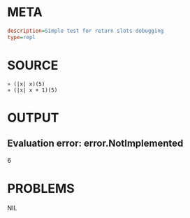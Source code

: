 # META
~~~ini
description=Simple test for return slots debugging
type=repl
~~~
# SOURCE
~~~roc
» (|x| x)(5)
» (|x| x + 1)(5)
~~~
# OUTPUT
Evaluation error: error.NotImplemented
---
6
# PROBLEMS
NIL
